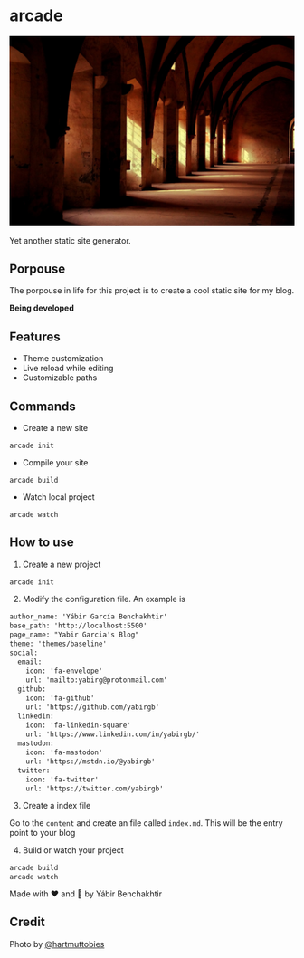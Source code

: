 # arcade

![](assets/hartmut-tobies-O9TEKuI1Icw-unsplash-min.jpg)

Yet another static site generator. 

## Porpouse

The porpouse in life for this project is to create a cool static site for my blog.

**Being developed**

## Features

- Theme customization
- Live reload while editing
- Customizable paths


## Commands

- Create a new site
```
arcade init
```

- Compile your site
```
arcade build
```   
- Watch local project
```
arcade watch
```


## How to use

1. Create a new project

```
arcade init
```

2. Modify the configuration file. An example is 

```
author_name: 'Yábir García Benchakhtir'
base_path: 'http://localhost:5500'
page_name: "Yabir Garcia's Blog"
theme: 'themes/baseline'
social:
  email:
    icon: 'fa-envelope'
    url: 'mailto:yabirg@protonmail.com'
  github:
    icon: 'fa-github'
    url: 'https://github.com/yabirgb'
  linkedin:
    icon: 'fa-linkedin-square'
    url: 'https://www.linkedin.com/in/yabirgb/'
  mastodon:
    icon: 'fa-mastodon'
    url: 'https://mstdn.io/@yabirgb'
  twitter:
    icon: 'fa-twitter'
    url: 'https://twitter.com/yabirgb'
```

3. Create a index file

Go to the `content` and create an file called `index.md`. This will
be the entry point to your blog

4. Build or watch your project

```
arcade build
arcade watch
```

Made with :heart: and :snake: by Yábir Benchakhtir

## Credit

Photo by [@hartmuttobies](https://unsplash.com/@hartmuttobies)
